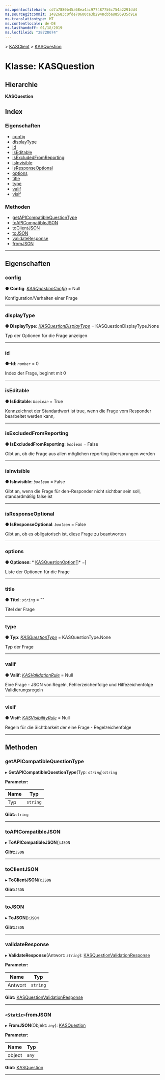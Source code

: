 ```yaml
---
ms.openlocfilehash: cd7a7880b45a68ea4ac977487756c754a2291dd4
ms.sourcegitcommit: 1482683c0fde70600ce3b2948cbba8856935d91e
ms.translationtype: MT
ms.contentlocale: de-DE
ms.lasthandoff: 01/18/2019
ms.locfileid: "28728074"
---
```

[](../README.md) > [KASClient](../modules/kasclient.md) > [KASQuestion](../classes/kasclient.kasquestion.md)

# <a name="class-kasquestion"></a>Klasse: KASQuestion

## <a name="hierarchy"></a>Hierarchie

**KASQuestion**

## <a name="index"></a>Index 

### <a name="properties"></a>Eigenschaften

* [config](kasclient.kasquestion.md#config)
* [displayType](kasclient.kasquestion.md#displaytype)
* [id](kasclient.kasquestion.md#id)
* [isEditable](kasclient.kasquestion.md#iseditable)
* [isExcludedFromReporting](kasclient.kasquestion.md#isexcludedfromreporting)
* [isInvisible](kasclient.kasquestion.md#isinvisible)
* [isResponseOptional](kasclient.kasquestion.md#isresponseoptional)
* [options](kasclient.kasquestion.md#options)
* [title](kasclient.kasquestion.md#title)
* [type](kasclient.kasquestion.md#type)
* [valif](kasclient.kasquestion.md#valif)
* [visif](kasclient.kasquestion.md#visif)
### <a name="methods"></a>Methoden

* [getAPICompatibleQuestionType](kasclient.kasquestion.md#getapicompatiblequestiontype)
* [toAPICompatibleJSON](kasclient.kasquestion.md#toapicompatiblejson)
* [toClientJSON](kasclient.kasquestion.md#toclientjson)
* [toJSON](kasclient.kasquestion.md#tojson)
* [validateResponse](kasclient.kasquestion.md#validateresponse)
* [fromJSON](kasclient.kasquestion.md#fromjson)

---

## <a name="properties"></a>Eigenschaften

<a id="config"></a>

###  <a name="config"></a>config

**● Config**: *[KASQuestionConfig](kasclient.kasquestionconfig.md)* = Null

Konfiguration/Verhalten einer Frage

___

<a id="displaytype"></a>

###  <a name="displaytype"></a>displayType

**● DisplayType**: *[KASQuestionDisplayType](../enums/kasclient.kasquestiondisplaytype.md)* = KASQuestionDisplayType.None

Typ der Optionen für die Frage anzeigen

___

<a id="id"></a>

###  <a name="id"></a>id

**●-Id**: *`number`* = 0

Index der Frage, beginnt mit 0

___

<a id="iseditable"></a>

###  <a name="iseditable"></a>isEditable

**● IsEditable**: *`boolean`* = True

Kennzeichnet der Standardwert ist true, wenn die Frage vom Responder bearbeitet werden kann,

___

<a id="isexcludedfromreporting"></a>

###  <a name="isexcludedfromreporting"></a>isExcludedFromReporting

**● IsExcludedFromReporting**: *`boolean`* = False

Gibt an, ob die Frage aus allen möglichen reporting übersprungen werden

___

<a id="isinvisible"></a>

###  <a name="isinvisible"></a>isInvisible

**● IsInvisible**: *`boolean`* = False

Gibt an, wenn die Frage für den-Responder nicht sichtbar sein soll, standardmäßig false ist

___

<a id="isresponseoptional"></a>

###  <a name="isresponseoptional"></a>isResponseOptional

**● IsResponseOptional**: *`boolean`* = False

Gibt an, ob es obligatorisch ist, diese Frage zu beantworten

___

<a id="options"></a>

###  <a name="options"></a>options

**● Optionen**: * [KASQuestionOption](kasclient.kasquestionoption.md)[]* =]

Liste der Optionen für die Frage

___

<a id="title"></a>

###  <a name="title"></a>title

**● Titel**: *`string`* = ""

Titel der Frage

___

<a id="type"></a>

###  <a name="type"></a>type

**● Typ**: *[KASQuestionType](../enums/kasclient.kasquestiontype.md)* = KASQuestionType.None

Typ der Frage

___

<a id="valif"></a>

###  <a name="valif"></a>valif

**● Valif**: *[KASValidationRule](kasclient.kasvalidationrule.md)* = Null

Eine Frage - JSON von Regeln, Fehlerzeichenfolge und Hilfezeichenfolge Validierungsregeln

___

<a id="visif"></a>

###  <a name="visif"></a>visif

**● Visif**: *[KASVisibilityRule](kasclient.kasvisibilityrule.md)* = Null

Regeln für die Sichtbarkeit der eine Frage - Regelzeichenfolge

___

## <a name="methods"></a>Methoden

<a id="getapicompatiblequestiontype"></a>

###  <a name="getapicompatiblequestiontype"></a>getAPICompatibleQuestionType

▸ **GetAPICompatibleQuestionType**(Typ: *`string`*):`string`

**Parameter:**

| Name | Typ |
| ------ | ------ |
| Typ | `string` |

**Gibt:**`string`

___

<a id="toapicompatiblejson"></a>

###  <a name="toapicompatiblejson"></a>toAPICompatibleJSON

▸ **ToAPICompatibleJSON**():`JSON`

**Gibt:**`JSON`

___

<a id="toclientjson"></a>

###  <a name="toclientjson"></a>toClientJSON

▸ **ToClientJSON**():`JSON`

**Gibt:**`JSON`

___

<a id="tojson"></a>

###  <a name="tojson"></a>toJSON

▸ **ToJSON**():`JSON`

**Gibt:**`JSON`

___

<a id="validateresponse"></a>

###  <a name="validateresponse"></a>validateResponse

▸ **ValidateResponse**(Antwort: *`string`*): [KASQuestionValidationResponse](kasclient.kasquestionvalidationresponse.md)

**Parameter:**

| Name | Typ |
| ------ | ------ |
| Antwort | `string` |

**Gibt:** [KASQuestionValidationResponse](kasclient.kasquestionvalidationresponse.md)

___

<a id="fromjson"></a>

### <a name="static-fromjson"></a>`<Static>`fromJSON

▸ **FromJSON**(Objekt: *`any`*): [KASQuestion](kasclient.kasquestion.md)

**Parameter:**

| Name | Typ |
| ------ | ------ |
| object | `any` |

**Gibt:** [KASQuestion](kasclient.kasquestion.md)

___

